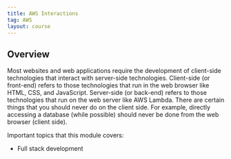 ```yaml
---
title: AWS Interactions
tag: AWS
layout: course
---
```


## Overview 

Most websites and web applications require the development of client-side technologies that interact
with server-side technologies. Client-side (or front-end) refers to those technologies that run in
the web browser like HTML, CSS, and JavaScript. Server-side (or back-end) refers to those
technologies that run on the web server like AWS Lambda. There are certain things that you should
never do on the client side. For example, directly accessing a database (while possible) should
never be done from the web browser (client side). 

Important topics that this module covers:

- Full stack development 